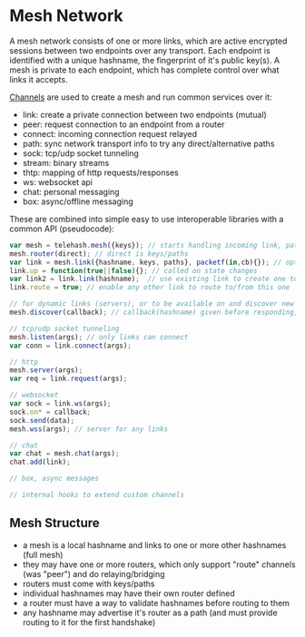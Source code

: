 Mesh Network
============

A mesh network consists of one or more links, which are active encrypted sessions between two endpoints over any transport.  Each endpoint is identified with a unique hashname, the fingerprint of it's public key(s).  A mesh is private to each endpoint, which has complete control over what links it accepts.

[Channels](channels/) are used to create a mesh and run common services over it:

  * link: create a private connection between two endpoints (mutual)
  * peer: request connection to an endpoint from a router
  * connect: incoming connection request relayed
  * path: sync network transport info to try any direct/alternative paths
  * sock: tcp/udp socket tunneling 
  * stream: binary streams
  * thtp: mapping of http requests/responses
  * ws: websocket api
  * chat: personal messaging
  * box: async/offline messaging

These are combined into simple easy to use interoperable libraries with a common API (pseudocode):

```js
var mesh = telehash.mesh({keys}); // starts handling incoming link, path, and connect channels
mesh.router(direct); // direct is keys/paths
var link = mesh.link({hashname, keys, paths}, packetf(in,cb){}); // optional keys/paths endpoint info if using routers, optional packetf to gen/process passed in link request and to handle incoming, marked up w/ cb(), down w/ cb(err), and just sends packet w/ cb(undef,pkt);
link.up = function(true||false){}; // called on state changes
var link2 = link.link(hashname);  // use existing link to create one to another (they are routing)
link.route = true; // enable any other link to route to/from this one

// for dynamic links (servers), or to be available on and discover new on local transport
mesh.discover(callback); // callback(hashname) given before responding, use .link to accept

// tcp/udp socket tunneling
mesh.listen(args); // only links can connect
var conn = link.connect(args);

// http
mesh.server(args);
var req = link.request(args);

// websocket
var sock = link.ws(args);
sock.on* = callback;
sock.send(data);
mesh.wss(args); // server for any links

// chat
var chat = mesh.chat(args);
chat.add(link);

// box, async messages

// internal hooks to extend custom channels
```

## Mesh Structure

* a mesh is a local hashname and links to one or more other hashnames (full mesh)
* they may have one or more routers, which only support "route" channels (was "peer") and do relaying/bridging
* routers must come with keys/paths
* individual hashnames may have their own router defined
* a router must have a way to validate hashnames before routing to them
* any hashname may advertise it's router as a path (and must provide routing to it for the first handshake)